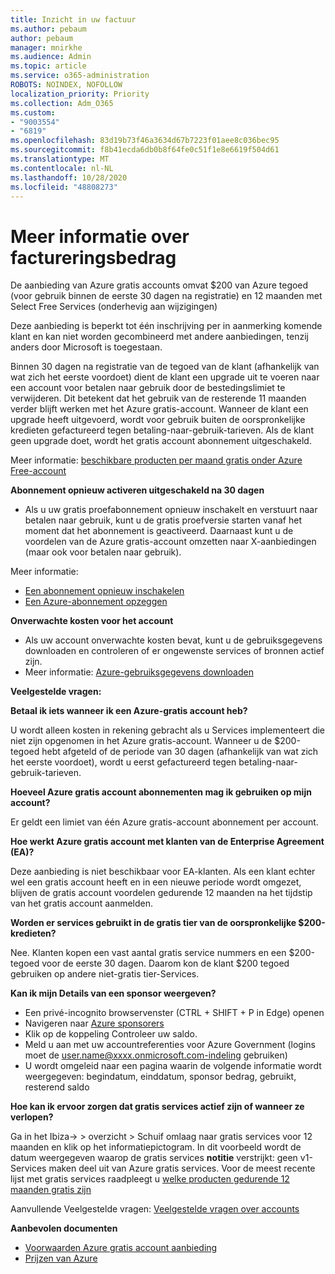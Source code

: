 ```yaml
---
title: Inzicht in uw factuur
ms.author: pebaum
author: pebaum
manager: mnirkhe
ms.audience: Admin
ms.topic: article
ms.service: o365-administration
ROBOTS: NOINDEX, NOFOLLOW
localization_priority: Priority
ms.collection: Adm_O365
ms.custom:
- "9003554"
- "6819"
ms.openlocfilehash: 83d19b73f46a3634d67b7223f01aee8c036bec95
ms.sourcegitcommit: f8b41ecda6db0b8f64fe0c51f1e8e6619f504d61
ms.translationtype: MT
ms.contentlocale: nl-NL
ms.lasthandoff: 10/28/2020
ms.locfileid: "48808273"
---
```

# <a name="understand-billing-amount"></a>Meer informatie over factureringsbedrag

De aanbieding van Azure gratis accounts omvat $200 van Azure tegoed (voor gebruik binnen de eerste 30 dagen na registratie) en 12 maanden met Select Free Services (onderhevig aan wijzigingen)

Deze aanbieding is beperkt tot één inschrijving per in aanmerking komende klant en kan niet worden gecombineerd met andere aanbiedingen, tenzij anders door Microsoft is toegestaan.

Binnen 30 dagen na registratie van de tegoed van de klant (afhankelijk van wat zich het eerste voordoet) dient de klant een upgrade uit te voeren naar een account voor betalen naar gebruik door de bestedingslimiet te verwijderen. Dit betekent dat het gebruik van de resterende 11 maanden verder blijft werken met het Azure gratis-account. Wanneer de klant een upgrade heeft uitgevoerd, wordt voor gebruik buiten de oorspronkelijke kredieten gefactureerd tegen betaling-naar-gebruik-tarieven. Als de klant geen upgrade doet, wordt het gratis account abonnement uitgeschakeld.

Meer informatie: [beschikbare producten per maand gratis onder Azure Free-account](https://azure.microsoft.com/free/free-account-faq/)

**Abonnement opnieuw activeren uitgeschakeld na 30 dagen**

- Als u uw gratis proefabonnement opnieuw inschakelt en verstuurt naar betalen naar gebruik, kunt u de gratis proefversie starten vanaf het moment dat het abonnement is geactiveerd. Daarnaast kunt u de voordelen van de Azure gratis-account omzetten naar X-aanbiedingen (maar ook voor betalen naar gebruik).

Meer informatie: 
- [Een abonnement opnieuw inschakelen](https://docs.microsoft.com/azure/billing/billing-subscription-become-disable?WT.mc_id=Portal-Microsoft_Azure_Support)
- [Een Azure-abonnement opzeggen](https://docs.microsoft.com/azure/billing/billing-how-to-cancel-azure-subscription?WT.mc_id=Portal-Microsoft_Azure_Support)

**Onverwachte kosten voor het account**

- Als uw account onverwachte kosten bevat, kunt u de gebruiksgegevens downloaden en controleren of er ongewenste services of bronnen actief zijn.
- Meer informatie: [Azure-gebruiksgegevens downloaden](https://docs.microsoft.com/azure/billing/billing-download-azure-invoice-daily-usage-date?WT.mc_id=Portal-Microsoft_Azure_Support#download-usage)

**Veelgestelde vragen:**

**Betaal ik iets wanneer ik een Azure-gratis account heb?**

U wordt alleen kosten in rekening gebracht als u Services implementeert die niet zijn opgenomen in het Azure gratis-account. Wanneer u de $200-tegoed hebt afgeteld of de periode van 30 dagen (afhankelijk van wat zich het eerste voordoet), wordt u eerst gefactureerd tegen betaling-naar-gebruik-tarieven.

**Hoeveel Azure gratis account abonnementen mag ik gebruiken op mijn account?**  

Er geldt een limiet van één Azure gratis-account abonnement per account.

**Hoe werkt Azure gratis account met klanten van de Enterprise Agreement (EA)?**  

Deze aanbieding is niet beschikbaar voor EA-klanten. Als een klant echter wel een gratis account heeft en in een nieuwe periode wordt omgezet, blijven de gratis account voordelen gedurende 12 maanden na het tijdstip van het gratis account aanmelden.

**Worden er services gebruikt in de gratis tier van de oorspronkelijke $200-kredieten?**  

Nee. Klanten kopen een vast aantal gratis service nummers en een $200-tegoed voor de eerste 30 dagen. Daarom kon de klant $200 tegoed gebruiken op andere niet-gratis tier-Services.

**Kan ik mijn Details van een sponsor weergeven?**

- Een privé-incognito browservenster (CTRL + SHIFT + P in Edge) openen
- Navigeren naar [Azure sponsorers](http://www.microsoftazuresponsorships.com/)
- Klik op de koppeling Controleer uw saldo.
- Meld u aan met uw accountreferenties voor Azure Government (logins moet de user.name@xxxx.onmicrosoft.com-indeling gebruiken)
- U wordt omgeleid naar een pagina waarin de volgende informatie wordt weergegeven: begindatum, einddatum, sponsor bedrag, gebruikt, resterend saldo

**Hoe kan ik ervoor zorgen dat gratis services actief zijn of wanneer ze verlopen?**

Ga in het Ibiza-> > overzicht > Schuif omlaag naar gratis services voor 12 maanden en klik op het informatiepictogram. In dit voorbeeld wordt de datum weergegeven waarop de gratis services **notitie** verstrijkt: geen v1-Services maken deel uit van Azure gratis services. Voor de meest recente lijst met gratis services raadpleegt u [welke producten gedurende 12 maanden gratis zijn](http://www.microsoftazuresponsorships.com/)

Aanvullende Veelgestelde vragen: [Veelgestelde vragen over accounts](https://azure.microsoft.com/free/free-account-faq/)

**Aanbevolen documenten**

- [Voorwaarden Azure gratis account aanbieding](https://azure.microsoft.com/offers/ms-azr-0044p/)
- [Prijzen van Azure](https://azure.microsoft.com/pricing/)